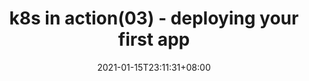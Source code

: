 ---
title: "k8s in action(03) - deploying your first app"
date: 2021-01-15T23:11:31+08:00
draft: false
tags: ["k8s"]
---